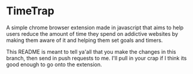 # TimeTrap
A simple chrome browser extension made in javascript that aims to help users reduce the amount of time they spend on addictive websites by making them aware of it and helping them set goals and timers.


This README is meant to tell ya'all that you make the changes in this branch, then send in push requests to me. I'll pull in your crap if I
think its good enough to go onto the extension.
